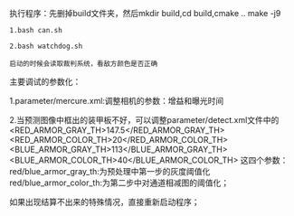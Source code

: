执行程序：先删掉build文件夹，然后mkdir build,cd build,cmake .. make -j9

    1.bash can.sh

    2.bash watchdog.sh

    启动的时候会读取裁判系统，看敌方颜色是否正确

主要调试的参数化：

1.parameter/mercure.xml:调整相机的参数：增益和曝光时间

2.当预测图像中框出的装甲板不好，可以调整parameter/detect.xml文件中的
<RED_ARMOR_GRAY_TH>147.5</RED_ARMOR_GRAY_TH>
<RED_ARMOR_COLOR_TH>20</RED_ARMOR_COLOR_TH>
<BLUE_ARMOR_GRAY_TH>113</BLUE_ARMOR_GRAY_TH>
<BLUE_ARMOR_COLOR_TH>40</BLUE_ARMOR_COLOR_TH>
这四个参数：red/blue_armor_gray_th:为预处理中第一步的灰度阈值化
red/blue_armor_color_th:为第二步中对通道相减图的阈值化；

如果出现结算不出来的特殊情况，直接重新启动程序；